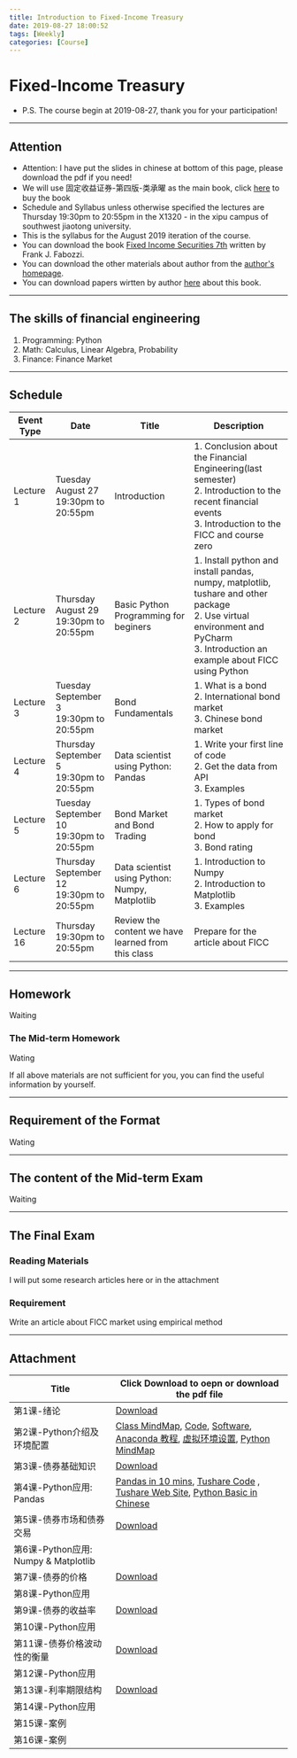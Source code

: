 ```yaml
---
title: Introduction to Fixed-Income Treasury
date: 2019-08-27 18:00:52
tags: [Weekly]
categories: [Course]
---
```

# Fixed-Income Treasury
- P.S. The course begin at 2019-08-27, thank you for your participation!
---

## Attention
- Attention: I have put the slides in chinese at bottom of this page, please download the pdf if you need!
- We will use 固定收益证券-第四版-类承曜 as the main book, click [here](https://item.jd.com/12001823.html) to buy the book
- Schedule and Syllabus unless otherwise specified the lectures are Thursday 19:30pm to 20:55pm in the X1320 - in the xipu campus of southwest jiaotong university.
- This is the syllabus for the August 2019 iteration of the course. 
- You can download the book [Fixed Income Securities 7th](https://jfds.nos-eastchina1.126.net/FICC/the_handbook_of_fixed_income_securities.pdf) written by Frank J. Fabozzi.
- You can download the other materials about author from the [author's homepage](https://www.edhec.edu/en/corps-professoral-et-chercheurs/fabozzi-frank-phd).
- You can download papers wirtten by author [here](http://papers.ssrn.com/sol3/cf_dev/AbsByAuth.cfm?per_id=87348) about this book.
---

## The skills of financial engineering
1. Programming: Python
2. Math: Calculus, Linear Algebra, Probability
3. Finance: Finance Market
---

## Schedule
Event Type | Date | Title | Description
---|---|---|---
Lecture 1 | Tuesday August 27 <br> 19:30pm to 20:55pm | Introduction | 1. Conclusion about the Financial Engineering(last semester) <br> 2. Introduction to the recent financial events <br> 3. Introduction to the FICC and course zero
Lecture 2 | Thursday August 29 <br> 19:30pm to 20:55pm | Basic Python Programming for beginers | 1. Install python and install pandas, numpy, matplotlib, tushare and other package <br> 2. Use virtual environment and PyCharm <br> 3. Introduction an example about FICC using Python
Lecture 3 | Tuesday September 3 <br> 19:30pm to 20:55pm | Bond Fundamentals | 1. What is a bond <br> 2.  International bond market <br> 3. Chinese bond market
Lecture 4 | Thursday September 5 <br> 19:30pm to 20:55pm | Data scientist using Python: Pandas | 1. Write your first line of code <br> 2. Get the data from API <br> 3. Examples
Lecture 5 | Tuesday September 10 <br> 19:30pm to 20:55pm | Bond Market and Bond Trading | 1. Types of bond market <br> 2. How to apply for bond <br> 3. Bond rating
Lecture 6 | Thursday September 12 <br> 19:30pm to 20:55pm | Data scientist using Python: Numpy, Matplotlib | 1. Introduction to Numpy <br> 2. Introduction to Matplotlib <br> 3. Examples
Lecture 16 | Thursday  <br> 19:30pm to 20:55pm | Review the content we have learned from this class | Prepare for the article about FICC

---

## Homework

Waiting

### The Mid-term Homework

Wating

If all above materials are not sufficient for you, you can find the useful information by yourself.

---


## Requirement of the Format
Wating

---


## The content of the Mid-term Exam
Waiting

---

## The Final Exam

### Reading Materials
I will put some research articles here or in the attachment
### Requirement
Write an article about FICC market using empirical method

---


## Attachment
Title | Click Download to oepn or download the pdf file
---|---
第1课-绪论 | [Download](https://jfds.nos-eastchina1.126.net/FICC/%E7%AC%AC%E9%9B%B6%E7%AB%A0-%E7%BB%AA%E8%AE%BA.pdf)
第2课-Python介绍及环境配置 | [Class MindMap](https://jfds.nos-eastchina1.126.net/FICC/class_2/%E5%9B%BA%E5%AE%9A%E6%94%B6%E7%9B%8A%E8%AF%81%E5%88%B8-Python-%E7%AC%AC%E4%BA%8C%E8%AF%BE.png), [Code](https://jfds.nos-eastchina1.126.net/FICC/class_2/con_bond.py), [Software](https://jfds.nos-eastchina1.126.net/FICC/class_2/requirements.txt), [Anaconda 教程](https://blog.csdn.net/weixin_43715458/article/details/100096496), [虚拟环境设置](https://blog.csdn.net/AchangeC/article/details/80565466), [Python MindMap](https://jfds.nos-eastchina1.126.net/FICC/class_2/python%E9%AB%98%E7%BA%A7%E7%BC%96%E7%A8%8B.pdf)
第3课-债券基础知识 | [Download](https://jfds.nos-eastchina1.126.net/FICC/%E7%AC%AC%E4%B8%80%E7%AB%A0-%E5%80%BA%E5%88%B8%E5%9F%BA%E7%A1%80%E7%9F%A5%E8%AF%86.pdf)
第4课-Python应用: Pandas | [Pandas in 10 mins](https://pandas.pydata.org/pandas-docs/stable/getting_started/10min.html), [Tushare Code](https://jfds.nos-eastchina1.126.net/FICC/class_4/get_a_stock.py) , [Tushare Web Site](https://tushare.pro/document/2), [Python Basic in Chinese](https://www.liaoxuefeng.com/wiki/1016959663602400)
第5课-债券市场和债券交易 | [Download](https://jfds.nos-eastchina1.126.net/FICC/%E7%AC%AC%E4%BA%8C%E7%AB%A0-%E5%80%BA%E5%88%B8%E5%B8%82%E5%9C%BA%E5%92%8C%E5%80%BA%E5%88%B8%E4%BA%A4%E6%98%93.pdf)
第6课-Python应用: Numpy & Matplotlib | 
第7课-债券的价格 | [Download](https://jfds.nos-eastchina1.126.net/FICC/%E7%AC%AC%E4%B8%89%E7%AB%A0-%E5%80%BA%E5%88%B8%E7%9A%84%E4%BB%B7%E6%A0%BC.pdf)
第8课-Python应用 | 
第9课-债券的收益率 | [Download](https://jfds.nos-eastchina1.126.net/FICC/%E7%AC%AC%E5%9B%9B%E7%AB%A0-%E5%80%BA%E5%88%B8%E7%9A%84%E6%94%B6%E7%9B%8A%E7%8E%87.pdf)
第10课-Python应用 | 
第11课-债券价格波动性的衡量 | [Download](https://jfds.nos-eastchina1.126.net/FICC/%E7%AC%AC%E4%BA%94%E7%AB%A0-%E5%80%BA%E5%88%B8%E4%BB%B7%E6%A0%BC%E6%B3%A2%E5%8A%A8%E6%80%A7%E7%9A%84%E8%A1%A1%E9%87%8F.pdf)
第12课-Python应用 | 
第13课-利率期限结构 | [Download](https://jfds.nos-eastchina1.126.net/FICC/%E7%AC%AC%E5%85%AD%E7%AB%A0-%E5%88%A9%E7%8E%87%E6%9C%9F%E9%99%90%E7%BB%93%E6%9E%84.pdf)
第14课-Python应用 | 
第15课-案例 | 
第16课-案例 | 


